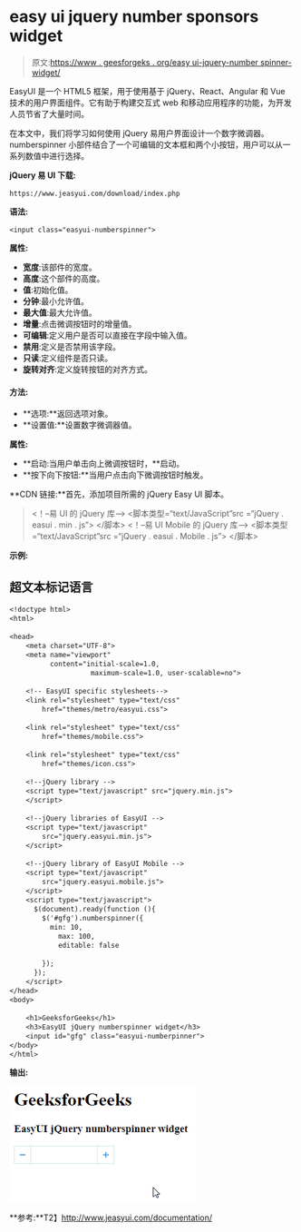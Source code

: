 # easy ui jquery number sponsors widget

> 原文:[https://www . geesforgeks . org/easy ui-jquery-number spinner-widget/](https://www.geeksforgeeks.org/easyui-jquery-numberspinner-widget/)

EasyUI 是一个 HTML5 框架，用于使用基于 jQuery、React、Angular 和 Vue 技术的用户界面组件。它有助于构建交互式 web 和移动应用程序的功能，为开发人员节省了大量时间。

在本文中，我们将学习如何使用 jQuery 易用户界面设计一个数字微调器。numberspinner 小部件结合了一个可编辑的文本框和两个小按钮，用户可以从一系列数值中进行选择。

**jQuery 易 UI 下载:**

```
https://www.jeasyui.com/download/index.php
```

**语法:**

```
<input class="easyui-numberspinner">
```

**属性:**

*   **宽度**:该部件的宽度。
*   **高度**:这个部件的高度。
*   **值**:初始化值。
*   **分钟**:最小允许值。
*   **最大值**:最大允许值。
*   **增量**:点击微调按钮时的增量值。
*   **可编辑**:定义用户是否可以直接在字段中输入值。
*   **禁用**:定义是否禁用该字段。
*   **只读**:定义组件是否只读。
*   **旋转对齐**:定义旋转按钮的对齐方式。

#### 方法:

*   **选项:**返回选项对象。
*   **设置值:**设置数字微调器值。

**属性:**

*   **启动:当用户单击向上微调按钮时，**启动。
*   **按下向下按钮:**当用户点击向下微调按钮时触发。

**CDN 链接:**首先，添加项目所需的 jQuery Easy UI 脚本。

> <！–易 UI 的 jQuery 库–>
> <脚本类型=“text/JavaScript”src =“jQuery . easui . min . js”>
> </脚本> <！–易 UI Mobile 的 jQuery 库–>
> <脚本类型=“text/JavaScript”src =“jQuery . easui . Mobile . js”>
> </脚本>

**示例:**

## 超文本标记语言

```
<!doctype html> 
<html> 

<head> 
    <meta charset="UTF-8"> 
    <meta name="viewport" 
          content="initial-scale=1.0, 
                    maximum-scale=1.0, user-scalable=no"> 

    <!-- EasyUI specific stylesheets-->
    <link rel="stylesheet" type="text/css"
        href="themes/metro/easyui.css"> 

    <link rel="stylesheet" type="text/css"
        href="themes/mobile.css"> 

    <link rel="stylesheet" type="text/css"
        href="themes/icon.css"> 

    <!--jQuery library -->
    <script type="text/javascript" src="jquery.min.js"> 
    </script> 

    <!--jQuery libraries of EasyUI -->
    <script type="text/javascript"
        src="jquery.easyui.min.js"> 
    </script> 

    <!--jQuery library of EasyUI Mobile -->
    <script type="text/javascript"
        src="jquery.easyui.mobile.js"> 
    </script> 
    <script type="text/javascript"> 
      $(document).ready(function (){ 
        $('#gfg').numberspinner({ 
          min: 10,
            max: 100,
            editable: false

        }); 
      }); 
    </script> 
</head> 
<body>

    <h1>GeeksforGeeks</h1>
    <h3>EasyUI jQuery numberspinner widget</h3>
    <input id="gfg" class="easyui-numberpinner">
</body>
</html>
```

**输出:**

![](img/df5ae6a42c6902efbd6613d9db646dd4.png)

**参考:**T2】http://www.jeasyui.com/documentation/